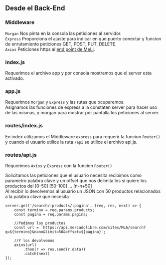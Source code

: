 ## Desde el Back-End 

### Middleware
`Morgan` Nos pinta en la consola las peticiones al servidor. <br />
`Express` Proporciona el ajuste para indicar en que puerto conectar y funcion de enrutamiento peticiones GET, POST, PUT, DELETE. <br />
`Axios` Peticiones https al [end point de MeLi](https://api.mercadolibre.com/sites/MLA/search?q=iphone). <br />


### index.js

Requerimos el archivo app y por consola mostramos que el server esta activado. <br />


### app.js

Requerimos `Morgan` y `Express` y las rutas que ocuparemos. <br />
Asignamos las funciones de express a la constaten server para hacer uso de las mismas, y morgan para mostrar por pantalla los peticiones al server. <br />


### routes/index.js

En index utilizamos el Middleware `express` para requerir la funcion `Router()` y cuando el usuario utilice la ruta `/api` se utilice el archivo api.js. <br />


### routes/api.js
Requerimos `Axios` y `Express` con la funcion `Router()` <br />

Solicitamos las peticiones que el usuario necesita recibimos como parametro palabra clave y un offset que nos delimita los si quiere los productos del [0-50] [50-100] ... [n-n+50] <br />
Al recibir lo devolvemos al usuario un JSON con 50 productos relacionados a la palabra clave que necesita
```
server.get('/search/:products/:pagina', (req, res, next) => {
	const termino = req.params.products;
	const pagina = req.params.pagina;
	
	//Pedimos los productos
	const url = `https://api.mercadolibre.com/sites/MLA/search?q=${termino}&nano&limit=50&offset=${pagina}`;
	
	//Y los devolvemos
	axios(url)
		.then(r => res.send(r.data))
		.catch(next)
});
```


